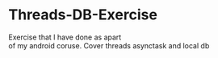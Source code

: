 Threads-DB-Exercise
===================

Exercise that I have done as apart  
of my android coruse.
Cover threads asynctask and local db
